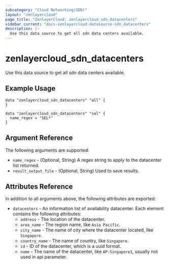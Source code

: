 ```yaml
---
subcategory: "Cloud Networking(SDN)"
layout: "zenlayercloud"
page_title: "ZenlayerCloud: zenlayercloud_sdn_datacenters"
sidebar_current: "docs-zenlayercloud-datasource-sdn_datacenters"
description: |-
  Use this data source to get all sdn data centers available.
---
```


# zenlayercloud_sdn_datacenters

Use this data source to get all sdn data centers available.

## Example Usage

```hcl
data "zenlayercloud_sdn_datacenters" "all" {
}

data "zenlayercloud_sdn_datacenters" "sel" {
  name_regex = "SEL*"
}
```

## Argument Reference

The following arguments are supported:

* `name_regex` - (Optional, String) A regex string to apply to the datacenter list returned.
* `result_output_file` - (Optional, String) Used to save results.

## Attributes Reference

In addition to all arguments above, the following attributes are exported:

* `datacenters` - An information list of availability datacenter. Each element contains the following attributes:
   * `address` - The location of the datacenter.
   * `area_name` - The region name, like `Asia Pacific`.
   * `city_name` - The name of city where the datacenter located, like `Singapore`.
   * `country_name` - The name of country, like `Singapore`.
   * `id` - ID of the datacenter, which is a uuid format.
   * `name` - The name of the datacenter, like `AP-Singapore1`, usually not used in api parameter.


